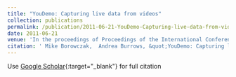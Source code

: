 ```yaml
---
title: "YouDemo: Capturing live data from videos"
collection: publications
permalink: /publication/2011-06-21-YouDemo-Capturing-live-data-from-videos
date: 2011-06-21
venue: 'In the proceedings of Proceedings of the International Conference on Information and Communication Technologies and Applications'
citation: ' Mike Borowczak,  Andrea Burrows, &quot;YouDemo: Capturing live data from videos.&quot; In the proceedings of Proceedings of the International Conference on Information and Communication Technologies and Applications, 2011.'
---
```

Use [Google Scholar](https://scholar.google.com/scholar?q=YouDemo:+Capturing+live+data+from+videos){:target="_blank"} for full citation